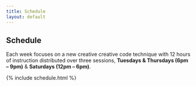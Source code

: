 ```yaml
---
title: Schedule
layout: default
---
```


## Schedule
Each week focuses on a new creative creative code technique with 12 hours of
instruction distributed over three sessions, **Tuesdays & Thursdays (6pm –
9pm)** & **Saturdays (12pm – 6pm)**.

{% include schedule.html %}
